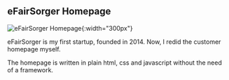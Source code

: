 ## eFairSorger Homepage

![eFairSorger Homepage](../assets/images/efairsorger_homepage.png){:width="300px"}

eFairSorger is my first startup, founded in 2014. Now, I redid the customer homepage myself.

The homepage is written in plain html, css and javascript without the need of a framework.
